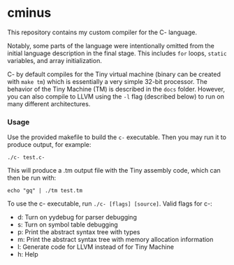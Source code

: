 # cminus
This repository contains my custom compiler for the C- language.

Notably, some parts of the language were intentionally omitted from the initial language description in the final stage. This includes `for` loops, `static` variables, and array initialization.

C- by default compiles for the Tiny virtual machine (binary can be created with `make tm`) which is essentially a very simple 32-bit processor. The behavior of the Tiny Machine (TM) is described in the `docs` folder.
However, you can also compile to LLVM using the `-l` flag (described below) to run on many different architectures.

### Usage

Use the provided makefile to build the `c-` executable.
Then you may run it to produce output, for example:
```
./c- test.c-
```
This will produce a .tm output file with the Tiny assembly code, which can then be run with:
```
echo "gq" | ./tm test.tm
```

To use the c- executable, run `./c- [flags] [source]`.
Valid flags for c-:
- d: Turn on yydebug for parser debugging
- s: Turn on symbol table debugging
- p: Print the abstract syntax tree with types
- m: Print the abstract syntax tree with memory allocation information
- l: Generate code for LLVM instead of for Tiny Machine
- h: Help
